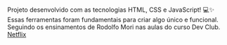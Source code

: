 Projeto desenvolvido com as tecnologias HTML, CSS e JavaScript! 💻✨ Essas ferramentas foram fundamentais para criar algo único e funcional. Seguindo os ensinamentos de Rodolfo Mori nas aulas do curso Dev Club.
<br>
<a href=""> Netflix </a>
